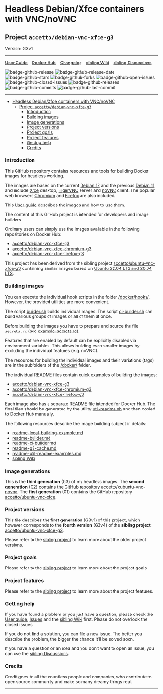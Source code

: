 # Headless Debian/Xfce containers with VNC/noVNC

## Project `accetto/debian-vnc-xfce-g3`

Version: G3v1

***

[User Guide][this-user-guide] - [Docker Hub][this-docker] - [Changelog][this-changelog] - [sibling Wiki][sibling-wiki] - [sibling Discussions][sibling-discussions]

![badge-github-release][badge-github-release]
![badge-github-release-date][badge-github-release-date]
![badge-github-stars][badge-github-stars]
![badge-github-forks][badge-github-forks]
![badge-github-open-issues][badge-github-open-issues]
![badge-github-closed-issues][badge-github-closed-issues]
![badge-github-releases][badge-github-releases]
![badge-github-commits][badge-github-commits]
![badge-github-last-commit][badge-github-last-commit]

***

- [Headless Debian/Xfce containers with VNC/noVNC](#headless-debianxfce-containers-with-vncnovnc)
  - [Project `accetto/debian-vnc-xfce-g3`](#project-accettodebian-vnc-xfce-g3)
    - [Introduction](#introduction)
    - [Building images](#building-images)
    - [Image generations](#image-generations)
    - [Project versions](#project-versions)
    - [Project goals](#project-goals)
    - [Project features](#project-features)
    - [Getting help](#getting-help)
    - [Credits](#credits)

### Introduction

This GitHub repository contains resources and tools for building Docker images for headless working.

The images are based on the current [Debian 12][docker-debian] and the previous [Debian 11][docker-debian] and include [Xfce][xfce] desktop, [TigerVNC][tigervnc] server and [noVNC][novnc] client.
The popular web browsers [Chromium][chromium] and [Firefox][firefox] are also included.

This [User guide][this-user-guide] describes the images and how to use them.

The content of this GitHub project is intended for developers and image builders.

Ordinary users can simply use the images available in the following repositories on Docker Hub:

- [accetto/debian-vnc-xfce-g3][accetto-docker-debian-vnc-xfce-g3]
- [accetto/debian-vnc-xfce-chromium-g3][accetto-docker-debian-vnc-xfce-chromium-g3]
- [accetto/debian-vnc-xfce-firefox-g3][accetto-docker-debian-vnc-xfce-firefox-g3]

This project has been derived from the sibling project [accetto/ubuntu-vnc-xfce-g3][accetto-github-ubuntu-vnc-xfce-g3] containing similar images based on [Ubuntu 22.04 LTS and 20.04 LTS][docker-ubuntu].

### Building images

You can execute the individual hook scripts in the folder [/docker/hooks/][this-folder-docker-hooks].
However, the provided utilities are more convenient.

The script [builder.sh][this-readme-builder] builds individual images.
The script [ci-builder.sh][this-readme-ci-builder] can build various groups of images or all of them at once.

Before building the images you have to prepare and source the file `secrets.rc` (see [example-secrets.rc][this-example-secrets-file]).

Features that are enabled by default can be explicitly disabled via environment variables.
This allows building even smaller images by excluding the individual features (e.g. noVNC).

The resources for building the individual images and their variations (tags) are in the subfolders of the [/docker/][this-folder-docker] folder.

The individual README files contain quick examples of building the images:

- [accetto/debian-vnc-xfce-g3][this-readme-debian-vnc-xfce-g3]
- [accetto/debian-vnc-xfce-chromium-g3][this-readme-debian-vnc-xfce-chromium-g3]
- [accetto/debian-vnc-xfce-firefox-g3][this-readme-debian-vnc-xfce-firefox-g3]

Each image also has a separate README file intended for Docker Hub.
The final files should be generated by the utility [util-readme.sh][this-readme-util-readme-examples] and then copied to Docker Hub manually.

The following resources describe the image building subject in details:

- [readme-local-building-example.md][this-readme-local-building-example]
- [readme-builder.md][this-readme-builder]
- [readme-ci-builder.md][this-readme-ci-builder]
- [readme-g3-cache.md][this-readme-g3-cache]
- [readme-util-readme-examples.md][this-readme-util-readme-examples]
- [sibling Wiki][sibling-wiki]

### Image generations

This is the **third generation** (G3) of my headless images.
The **second generation** (G2) contains the GitHub repository [accetto/xubuntu-vnc-novnc][accetto-github-xubuntu-vnc-novnc].
The **first generation** (G1) contains the GitHub repository [accetto/ubuntu-vnc-xfce][accetto-github-ubuntu-vnc-xfce].

### Project versions

This file describes the **first generation** (G3v1) of this project, which however corresponds to the **fourth version** (G3v4) of the **sibling project** [accetto/ubuntu-vnc-xfce-g3][accetto-github-ubuntu-vnc-xfce-g3].

Please refer to the [sibling project][accetto-github-ubuntu-vnc-xfce-g3_project-versions] to learn more about the older project versions.

### Project goals

Please refer to the [sibling project][accetto-github-ubuntu-vnc-xfce-g3_project-goals] to learn more about the project goals.

### Project features

Please refer to the [sibling project][accetto-github-ubuntu-vnc-xfce-g3_project-features] to learn more about the project features.

### Getting help

If you have found a problem or you just have a question, please check the [User guide][this-user-guide], [Issues][this-issues] and the [sibling Wiki][sibling-wiki] first.
Please do not overlook the closed issues.

If you do not find a solution, you can file a new issue.
The better you describe the problem, the bigger the chance it'll be solved soon.

If you have a question or an idea and you don't want to open an issue, you can use the [sibling Discussions][sibling-discussions].

### Credits

Credit goes to all the countless people and companies, who contribute to open source community and make so many dreamy things real.

***

[this-user-guide]: https://accetto.github.io/user-guide-g3/

[this-docker]: https://hub.docker.com/u/accetto/

[this-changelog]: https://github.com/accetto/debian-vnc-xfce-g3/blob/master/CHANGELOG.md

[this-issues]: https://github.com/accetto/debian-vnc-xfce-g3/issues

[this-folder-docker]: https://github.com/accetto/debian-vnc-xfce-g3/tree/master/docker

[this-folder-docker-hooks]: https://github.com/accetto/debian-vnc-xfce-g3/tree/master/docker/hooks

[this-example-secrets-file]: https://github.com/accetto/debian-vnc-xfce-g3/blob/master/examples/example-secrets.rc

[this-readme-debian-vnc-xfce-g3]: https://github.com/accetto/debian-vnc-xfce-g3/blob/master/docker/xfce/README.md

[this-readme-debian-vnc-xfce-chromium-g3]: https://github.com/accetto/debian-vnc-xfce-g3/blob/master/docker/xfce-chromium/README.md

[this-readme-debian-vnc-xfce-firefox-g3]: https://github.com/accetto/debian-vnc-xfce-g3/tree/master/docker/xfce-firefox

[this-readme-local-building-example]: https://github.com/accetto/debian-vnc-xfce-g3/blob/master/readme-local-building-example.md

[this-readme-builder]: https://github.com/accetto/debian-vnc-xfce-g3/blob/master/readme-builder.md

[this-readme-ci-builder]: https://github.com/accetto/debian-vnc-xfce-g3/blob/master/readme-ci-builder.md

[this-readme-g3-cache]: https://github.com/accetto/debian-vnc-xfce-g3/blob/master/readme-g3-cache.md

[this-readme-util-readme-examples]: https://github.com/accetto/debian-vnc-xfce-g3/blob/master/utils/readme-util-readme-examples.md

[accetto-docker-debian-vnc-xfce-g3]: https://hub.docker.com/r/accetto/debian-vnc-xfce-g3

[accetto-docker-debian-vnc-xfce-chromium-g3]: https://hub.docker.com/r/accetto/debian-vnc-xfce-chromium-g3

[accetto-docker-debian-vnc-xfce-firefox-g3]: https://hub.docker.com/r/accetto/debian-vnc-xfce-firefox-g3

[accetto-github-ubuntu-vnc-xfce-g3]: https://github.com/accetto/ubuntu-vnc-xfce-g3

[sibling-wiki]: https://github.com/accetto/ubuntu-vnc-xfce-g3/wiki

[sibling-discussions]: https://github.com/accetto/ubuntu-vnc-xfce-g3/discussions

[accetto-github-ubuntu-vnc-xfce-g3_project-versions]: https://github.com/accetto/ubuntu-vnc-xfce-g3#project-versions

[accetto-github-ubuntu-vnc-xfce-g3_project-goals]: https://github.com/accetto/ubuntu-vnc-xfce-g3#project-goals

[accetto-github-ubuntu-vnc-xfce-g3_project-features]: https://github.com/accetto/ubuntu-vnc-xfce-g3#changes-and-new-features

[accetto-github-xubuntu-vnc-novnc]: https://github.com/accetto/xubuntu-vnc-novnc/

[accetto-github-ubuntu-vnc-xfce]: https://github.com/accetto/ubuntu-vnc-xfce

[docker-debian]: https://hub.docker.com/_/debian/
[docker-ubuntu]: https://hub.docker.com/_/ubuntu/

[chromium]: https://www.chromium.org/Home
[firefox]: https://www.mozilla.org
[novnc]: https://github.com/kanaka/noVNC
[tigervnc]: http://tigervnc.org
[xfce]: http://www.xfce.org

[badge-github-release]: https://badgen.net/github/release/accetto/debian-vnc-xfce-g3?icon=github&label=release

[badge-github-release-date]: https://img.shields.io/github/release-date/accetto/debian-vnc-xfce-g3?logo=github

[badge-github-stars]: https://badgen.net/github/stars/accetto/debian-vnc-xfce-g3?icon=github&label=stars

[badge-github-forks]: https://badgen.net/github/forks/accetto/debian-vnc-xfce-g3?icon=github&label=forks

[badge-github-releases]: https://badgen.net/github/releases/accetto/debian-vnc-xfce-g3?icon=github&label=releases

[badge-github-commits]: https://badgen.net/github/commits/accetto/debian-vnc-xfce-g3?icon=github&label=commits

[badge-github-last-commit]: https://badgen.net/github/last-commit/accetto/debian-vnc-xfce-g3?icon=github&label=last%20commit

[badge-github-closed-issues]: https://badgen.net/github/closed-issues/accetto/debian-vnc-xfce-g3?icon=github&label=closed%20issues

[badge-github-open-issues]: https://badgen.net/github/open-issues/accetto/debian-vnc-xfce-g3?icon=github&label=open%20issues
